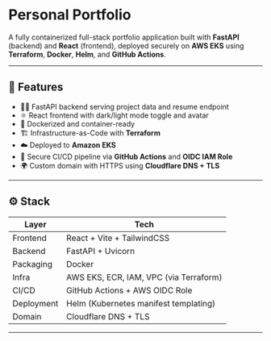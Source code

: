 # Personal Portfolio

A fully containerized full-stack portfolio application built with **FastAPI** (backend) and **React** (frontend), deployed securely on **AWS EKS** using **Terraform**, **Docker**, **Helm**, and **GitHub Actions**.


---

## 🚀 Features

- 🧑‍💻 FastAPI backend serving project data and resume endpoint
- ⚛️ React frontend with dark/light mode toggle and avatar
- 🐳 Dockerized and container-ready
- 🏗️ Infrastructure-as-Code with **Terraform**
- ☁️ Deployed to **Amazon EKS**
- 🔐 Secure CI/CD pipeline via **GitHub Actions** and **OIDC IAM Role**
- 🌍 Custom domain with HTTPS using **Cloudflare DNS + TLS**

---

## ⚙️ Stack

| Layer       | Tech                                           |
|-------------|------------------------------------------------|
| Frontend    | React + Vite + TailwindCSS                    |
| Backend     | FastAPI + Uvicorn                             |
| Packaging   | Docker                                         |
| Infra       | AWS EKS, ECR, IAM, VPC (via Terraform)         |
| CI/CD       | GitHub Actions + AWS OIDC Role                |
| Deployment  | Helm (Kubernetes manifest templating)         |
| Domain      | Cloudflare DNS + TLS                          |

---

